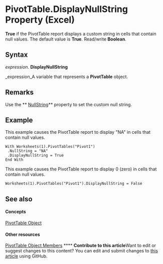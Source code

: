 
# PivotTable.DisplayNullString Property (Excel)

 **True** if the PivotTable report displays a custom string in cells that contain null values. The default value is **True**. Read/write  **Boolean**.


## Syntax

 _expression_. **DisplayNullString**

 _expression_A variable that represents a  **PivotTable** object.


## Remarks

Use the  ** [NullString](ad2ce480-9fc9-d069-5526-4f819e236967.md)** property to set the custom null string.


## Example

This example causes the PivotTable report to display "NA" in cells that contain null values.


```
With Worksheets(1).PivotTables("Pivot1") 
 .NullString = "NA" 
 .DisplayNullString = True 
End With
```

This example causes the PivotTable report to display 0 (zero) in cells that contain null values.




```
Worksheets(1).PivotTables("Pivot1").DisplayNullString = False
```


## See also


#### Concepts


 [PivotTable Object](a9c1d4a0-78a9-f9a6-6daf-91cb63e45842.md)
#### Other resources


 [PivotTable Object Members](8e8d1692-cf32-63c6-a1f6-54ddcc2a4964.md)
****   **Contribute to this article**Want to edit or suggest changes to this content? You can edit and submit changes to  [this article](https://github.com/jhershey00/VBA_Excel_Test/OpenXMLCon/articles/ad2ce480-9fc9-d069-5526-4f819e236967.md) using GitHub.

